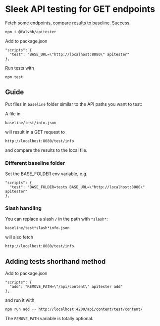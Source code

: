 # Sleek API testing for GET endpoints

Fetch some endpoints, compare results to baseline. Success.

    npm i @falvhb/apitester

Add to package.json

    "scripts": {
      "test": "BASE_URL=\"http://localhost:8080\" apitester"
    },

Run tests with

    npm test

## Guide

Put files in `baseline` folder similar to the API paths you want to test:

A file in

    baseline/test/info.json


will result in a GET request to

    http://localhost:8080/test/info

and compare the results to the local file.  


### Different baseline folder

Set the BASE_FOLDER env variable, e.g.

    "scripts": {
      "test": "BASE_FOLDER=tests BASE_URL=\"http://localhost:8080\" apitester"
    },

### Slash handling
You can replace a slash `/` in the path with `*slash*`:

    baseline/test*slash*info.json

will also fetch

    http://localhost:8080/test/info


## Adding tests shorthand method

Add to package.json

    "scripts": {
      "add": "REMOVE_PATH=\"/api/content\" apitester add"
    },

and run it with

    npm run add -- http://localhost:4200/api/content/test/content/

The `REMOVE_PATH` variable is totally optional.